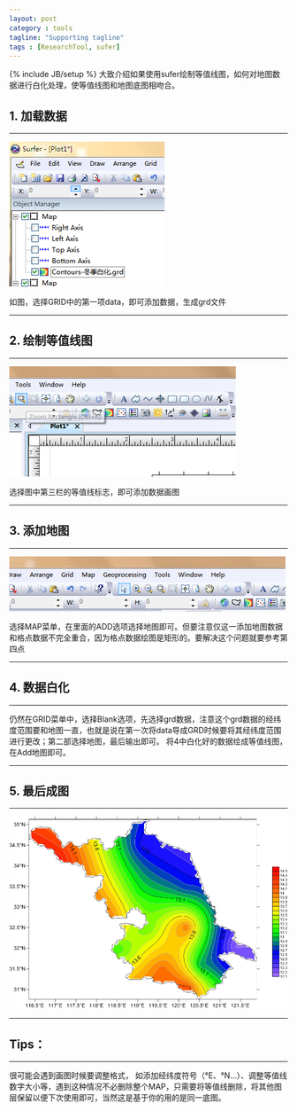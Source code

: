 ```yaml
---
layout: post
category : tools
tagline: "Supporting tagline"
tags : [ResearchTool, sufer]
---
```

{% include JB/setup %}
大致介绍如果使用sufer绘制等值线图，如何对地图数据进行白化处理，使等值线图和地图底图相吻合。

## 1. 加载数据

---
![sufer1](https://raw.githubusercontent.com/amornuist/amornuist.github.com/master/assets/img/surfer1.png)

如图，选择GRID中的第一项data，即可添加数据，生成grd文件

---

## 2. 绘制等值线图

---

![sufer2](https://raw.githubusercontent.com/amornuist/amornuist.github.com/master/assets/img/surfer2.png)

选择图中第三栏的等值线标志，即可添加数据画图

---

## 3. 添加地图

---

![sufer3](https://raw.githubusercontent.com/amornuist/amornuist.github.com/master/assets/img/surfer3.png)

选择MAP菜单，在里面的ADD选项选择地图即可。但要注意仅这一添加地图数据和格点数据不完全重合，因为格点数据绘图是矩形的。要解决这个问题就要参考第四点

---

## 4. 数据白化

---

仍然在GRID菜单中，选择Blank选项，先选择grd数据，注意这个grd数据的经纬度范围要和地图一直，也就是说在第一次将data导成GRD时候要将其经纬度范围进行更改；第二部选择地图，最后输出即可。
将4中白化好的数据绘成等值线图，在Add地图即可。

---

## 5. 最后成图

---

![sufer4](https://raw.githubusercontent.com/amornuist/amornuist.github.com/master/assets/img/sufer4.jpg)

---

## Tips：

---

很可能会遇到画图时候要调整格式，
如添加经纬度符号（°E、°N…）、调整等值线数字大小等，遇到这种情况不必删除整个MAP，只需要将等值线删除，将其他图层保留以便下次使用即可，当然这是基于你的用的是同一底图。

